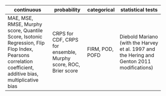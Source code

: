 | continuous                   | probability                        | categorical                      | statistical tests      |
| ----------                   | -----------                        | -----------                      | -----------            |
| MAE, MSE, RMSE, Murphy score, Quantile Score, Isotonic Regression, Flip Flop Index, Pearsons correlation coefficient, additive bias, multiplicative bias | CRPS for CDF, CRPS for ensemble, Murphy score, ROC, Brier score        | FIRM, POD, POFD | Diebold Mariano (with the Harvey et al. 1997 and the Hering and Genton 2011 modifications)|

